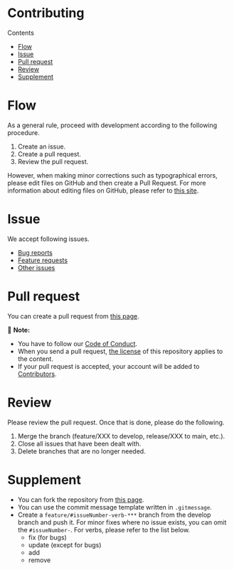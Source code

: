 <h1 align="left">Contributing</h1>

Contents
- [Flow](#flow)
- [Issue](#issue)
- [Pull request](#pull-request)
- [Review](#review)
- [Supplement](#supplement)


# Flow
As a general rule, proceed with development according to the following procedure.
1. Create an issue.
2. Create a pull request.
3. Review the pull request.

However, when making minor corrections such as typographical errors, please edit files on GitHub and then create a Pull Request. For more information about editing files on GitHub, please refer to [this site](https://docs.github.com/en/repositories/working-with-files/managing-files/editing-files).


# Issue
We accept following issues.
- [Bug reports](https://github.com/6tranov/easy-open/issues/new?template=bug_report.yml)
- [Feature requests](https://github.com/6tranov/easy-open/issues/new?template=feature_request.yml)
- [Other issues](https://github.com/6tranov/easy-open/issues/new?template=other.yml)


# Pull request
You can create a pull request from [this page](https://github.com/6tranov/easy-open/compare).

:memo: **Note:**
- You have to follow our [Code of Conduct](./CODE_OF_CONDUCT.md).
- When you send a pull request, [the license](./LICENSE) of this repository applies to the content.
- If your pull request is accepted, your account will be added to [Contributors]([Contributors](https://github.com/6tranov/easy-open/graphs/contributors)).


# Review
Please review the pull request. Once that is done, please do the following.
1. Merge the branch (feature/XXX to develop, release/XXX to main, etc.).
2. Close all issues that have been dealt with.
3. Delete branches that are no longer needed.


# Supplement
- You can fork the repository from [this page](https://github.com/6tranov/easy-open/fork).
- You can use the commit message template written in ```.gitmessage```.
- Create a ```feature/#issueNumber-verb-***``` branch from the develop branch  and push it. For minor fixes where no issue exists, you can omit the ```#issueNumber-```. For verbs, please refer to the list below.
  - fix (for bugs)
  - update (except for bugs)
  - add
  - remove